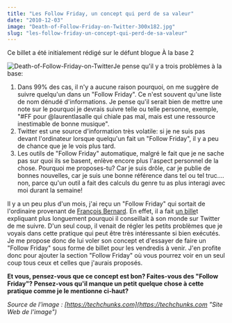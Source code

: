 ```yaml
---
title: "Les Follow Friday, un concept qui perd de sa valeur"
date: "2010-12-03"
image: "Death-of-Follow-Friday-on-Twitter-300x182.jpg"
slug: "les-follow-friday-un-concept-qui-perd-de-sa-valeur"
---
```


Ce billet a été initialement rédigé sur le défunt blogue À la base 2

![](images/Death-of-Follow-Friday-on-Twitter-300x182.jpg "Death-of-Follow-Friday-on-Twitter")Je pense qu'il y a trois problèmes à la base:

1. Dans 99% des cas, il n'y a aucune raison pourquoi, on me suggère de suivre quelqu'un dans un "Follow Friday". Ce n'est souvent qu'une liste de nom dénudé d'informations. Je pense qu'il serait bien de mettre une note sur le pourquoi je devrais suivre telle ou telle personne, exemple, "#FF pour @laurentlasalle qui chiale pas mal, mais est une ressource inestimable de bonne musique".
2. Twitter est une source d'information très volatile: si je ne suis pas devant l'ordinateur lorsque quelqu'un fait un "Follow Friday", il y a peu de chance que je le vois plus tard.
3. Les outils de "Follow Friday" automatique, malgré le fait que je ne sache pas sur quoi ils se basent, enlève encore plus l'aspect personnel de la chose. Pourquoi me proposes-tu? Car je suis drôle, car je publie de bonnes nouvelles, car je suis une bonne référence dans tel ou tel truc.... non, parce qu'un outil a fait des calculs du genre tu as plus interagi avec moi durant la semaine!

Il y a un peu plus d'un mois, j'ai reçu un "Follow Friday" qui sortait de l'ordinaire provenant de [François Bernard](https://twitter.com/frankbernards "Compte Twitter de François Bernard"). En effet, il a fait [un bille](https://frankbernards.wordpress.com/2010/10/22/follow-friday-frederic-harder/ "Billet de François Bernard pour mon Follow Friday")t expliquant plus longuement pourquoi il conseillait à son monde sur Twitter de me suivre. D'un seul coup, il venait de régler les petits problèmes que je voyais dans cette pratique qui peut être très intéressante si bien exécutés. Je me propose donc de lui voler son concept et d'essayer de faire un "Follow Friday" sous forme de billet pour les vendredis à venir. J'en profite donc pour ajouter la section "Follow Friday" où vous pourrez voir en un seul coup tous ceux et celles que j'aurais proposés.

**Et vous, pensez-vous que ce concept est bon? Faites-vous des "Follow Friday"? Pensez-vous qu'il manque un petit quelque chose à cette pratique comme je le mentionne ci-haut?**

_Source de l'image : [https://techchunks.com](https://techchunks.com "Site Web de l'image")_
